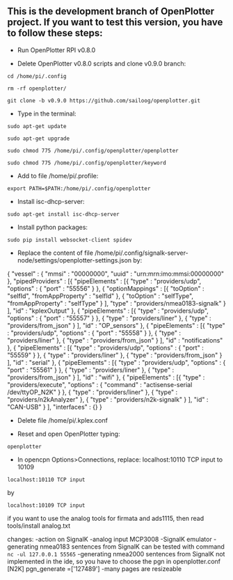 ## This is the development branch of OpenPlotter project. If you want to test this version, you have to follow these steps:

* Run OpenPlotter RPI v0.8.0

* Delete OpenPlotter v0.8.0 scripts and clone v0.9.0 branch:

`cd /home/pi/.config`

`rm -rf openplotter/`

`git clone -b v0.9.0 https://github.com/sailoog/openplotter.git`

* Type in the terminal:

`sudo apt-get update`

`sudo apt-get upgrade`

`sudo chmod 775 /home/pi/.config/openplotter/openplotter`

`sudo chmod 775 /home/pi/.config/openplotter/keyword`

* Add to file /home/pi/.profile:

`export PATH=$PATH:/home/pi/.config/openplotter`

* Install isc-dhcp-server:

`sudo apt-get install isc-dhcp-server`

* Install python packages:

`sudo pip install websocket-client spidev`

* Replace the content of file /home/pi/.config/signalk-server-node/settings/openplotter-settings.json by:

{
	"vessel" : {
		"mmsi" : "00000000",
		"uuid" : "urn:mrn:imo:mmsi:00000000"
	},
	"pipedProviders" : [{
			"pipeElements" : [{
					"type" : "providers/udp",
					"options" : {
						"port" : "55556"
					}
				}, {
					"optionMappings" : [{
							"toOption" : "selfId",
							"fromAppProperty" : "selfId"
						}, {
							"toOption" : "selfType",
							"fromAppProperty" : "selfType"
						}
					],
					"type" : "providers/nmea0183-signalk"
				}
			],
			"id" : "kplexOutput"
		}, {
			"pipeElements" : [{
					"type" : "providers/udp",
					"options" : {
						"port" : "55557"
					}
				}, {
					"type" : "providers/liner"
				}, {
					"type" : "providers/from_json"
				}
			],
			"id" : "OP_sensors"
		}, {
			"pipeElements" : [{
					"type" : "providers/udp",
					"options" : {
						"port" : "55558"
					}
				}, {
					"type" : "providers/liner"
				}, {
					"type" : "providers/from_json"
				}
			],
			"id" : "notifications"
		}, {
			"pipeElements" : [{
					"type" : "providers/udp",
					"options" : {
						"port" : "55559"
					}
				}, {
					"type" : "providers/liner"
				}, {
					"type" : "providers/from_json"
				}
			],
			"id" : "serial"
		}, {
			"pipeElements" : [{
					"type" : "providers/udp",
					"options" : {
						"port" : "55561"
					}
				}, {
					"type" : "providers/liner"
				}, {
					"type" : "providers/from_json"
				}
			],
			"id" : "wifi"
		}, {
			"pipeElements" : [{
					"type" : "providers/execute",
					"options" : {
						"command" : "actisense-serial /dev/ttyOP_N2K"
					}
				}, {
					"type" : "providers/liner"
				}, {
					"type" : "providers/n2kAnalyzer"
				}, {
					"type" : "providers/n2k-signalk"
				}
			],
			"id" : "CAN-USB"
		}
	],
	"interfaces" : {}
}

* Delete file /home/pi/.kplex.conf

* Reset and open OpenPlotter typing:

`openplotter`

* In opencpn Options>Connections, replace: localhost:10110  TCP input to 10109

`localhost:10110 TCP input`

by

`localhost:10109 TCP input`

if you want to use the analog tools for firmata and ads1115, then read tools/install analog.txt

changes:
-action on SignalK
-analog input MCP3008
-SignalK emulator
-generating nmea0183 sentences from SignalK
	can be tested with command `nc -ul 127.0.0.1 55565`
-generating nmea2000 sentences from SignalK
	not implemented in the ide, so you have to choose the pgn in openplotter.conf [N2K] pgn_generate =['127489']
-many pages are resizeable
